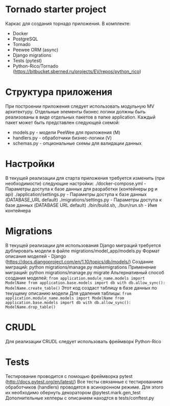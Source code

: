 # Tornado starter project
Каркас для создания торнадо приложения.
В комплекте:
* Docker
* PostgreSQL
* Tornado
* Peewee ORM (async)
* Django migrations
* Tests (pytest)
* Python-Rico/Tornado (https://bitbucket.sberned.ru/projects/EV/repos/python_rico)
# Структура приложения
При построении приложения следует использовать модульную MV архитектуру. Отдельные элементы бизнес логики должны быть
реализованы в виде отдельных пакетов в папке application.
Каждый пакет может быть представлен следующей схемой:
* models.py - модели PeeWee для приложения (M)
* handlers.py - обработчики бизнес-логики (V)
* schemas.py - опциональные схемы для валидации данных
# Настройки
В текущей реализации для старта приложения требуется изменить (при необходимости) следующие настройки:
./docker-compose.yml - Параметры доступа к базе данных для разработки (контейнеры pg и api)
./application/settings.py - Параметры доступа к базе данных (DATABASE_URL default)
./migrations/settings.py - Параметры доступа к базе данных (DATABASE URL default)
./bin/build.sh, ./bun/run.sh - Имя контейнера
# Migrations
В текущей реализации для использования Django миграций требуется дублировать модели в файле migrations/model_app/models.py
Формат описания моделей - Django (https://docs.djangoproject.com/en/1.10/topics/db/models/)
Создание миграций: python migrations/manage.py makemigrations
Применение миграций: python migrations/manage.py migrate
Альтернативный способ создания моделей:
`
from application.module_name.models import ModelName
from application.base.models import db
with db.allow_sync():
    ModelName.create_table()
`
Этот код создаст таблицу в базе данных по текущему описанию модели
Для удаления таблицы:
`
from application.module_name.models import ModelName
from application.base.models import db
with db.allow_sync():
    ModelName.drop_table()
`
# CRUDL
Для реализации CRUDL следует использовать фреймворк Python-Rico
# Tests
Тестирование проводится с помощью фреймворка pytest (http://docs.pytest.org/en/latest/)
Все тесты связанные с тестированием обработчиков (handlers) проводятся в асинхронном режиме.
Для этого их необходимо обернуть декоратором @pytest.mark.gen_test
Дополнительные хелперы с описанием находтся в tests/conftest.py